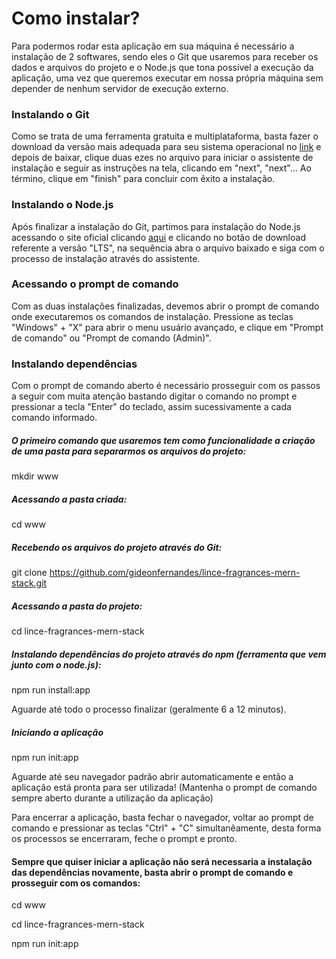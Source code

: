 # Como instalar?

Para podermos rodar esta aplicação em sua máquina é necessário a instalação de 2 softwares, sendo eles o Git que usaremos para receber os dados e arquivos do projeto e o Node.js que tona possível a execução da aplicação, uma vez que queremos executar em nossa própria máquina sem depender de nenhum servidor de execução externo.

### Instalando o Git

Como se trata de uma ferramenta gratuita e multiplataforma, basta fazer o download da versão mais adequada para seu sistema operacional no [link](https://git-scm.com) e depois de baixar, clique duas  ezes no arquivo para iniciar o assistente de instalação e seguir as instruções na tela, clicando em "next", "next"... Ao término, clique em "finish" para concluir com êxito a instalação.

### Instalando o Node.js

Após finalizar a instalação do Git, partimos para instalação do Node.js acessando o site oficial clicando [aqui](https://nodejs.org) e clicando no botão de download referente a versão "LTS", na sequência abra o arquivo baixado e siga com o processo de instalação através do assistente.

### Acessando o prompt de comando

Com as duas instalações finalizadas, devemos abrir o prompt de comando onde executaremos os comandos de instalação. Pressione as teclas "Windows" + "X" para abrir o menu usuário avançado, e clique em "Prompt de comando" ou "Prompt de comando (Admin)".

### Instalando dependências

Com o prompt de comando aberto é necessário prosseguir com os passos a seguir com muita atenção bastando digitar o comando no prompt e pressionar a tecla "Enter" do teclado, assim sucessivamente a cada comando informado.

##### O primeiro comando que usaremos tem como funcionalidade a criação de uma pasta para separarmos os arquivos do projeto:

mkdir www

##### Acessando a pasta criada:

cd www


##### Recebendo os arquivos do projeto através do Git:

git clone https://github.com/gideonfernandes/lince-fragrances-mern-stack.git

##### Acessando a pasta do projeto:

cd lince-fragrances-mern-stack

##### Instalando dependências do projeto através do npm (ferramenta que vem junto com o node.js):

npm run install:app

Aguarde até todo o processo finalizar (geralmente 6 a 12 minutos).

##### Iniciando a aplicação

npm run init:app

Aguarde até seu navegador padrão abrir automaticamente e então a aplicação está pronta para ser utilizada! (Mantenha o prompt de comando sempre aberto durante a utilização da aplicação)

Para encerrar a aplicação, basta fechar o navegador, voltar ao prompt de comando e pressionar as teclas "Ctrl" + "C" simultanêamente, desta forma os processos se encerraram, feche o prompt e pronto.

#### Sempre que quiser iniciar a aplicação não será necessaria a instalação das dependências novamente, basta abrir o prompt de comando e prosseguir com os comandos:

cd www

cd lince-fragrances-mern-stack

npm run init:app
